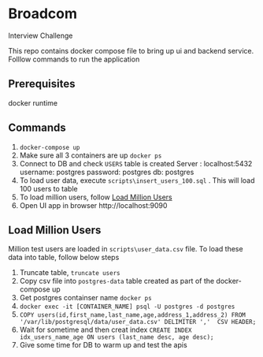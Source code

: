 # Broadcom
Interview Challenge

This repo contains docker compose file to bring up ui and backend service.
Folllow commands to run the application

## Prerequisites
docker runtime

## Commands
1. `docker-compose up`
2. Make sure all 3 containers are up `docker ps`
3. Connect to DB and check `USERS` table is created
    Server : localhost:5432
    username: postgres
    password: postgres
    db: postgres
4. To load user data, execute `scripts\insert_users_100.sql` . This will load 100 users to table
5. To load million users, follow [Load Million Users](#load-million-users)
6. Open UI app in browser http://localhost:9090


## Load Million Users
Million test users are loaded in `scripts\user_data.csv` file. To load these data into table, follow below steps
1. Truncate table, `truncate users`
2. Copy csv file into `postgres-data` table created as part of the docker-compose up
2. Get postgres containser name `docker ps`
3. `docker exec -it [CONTAINER_NAME] psql -U postgres -d postgres` 
4. `COPY users(id,first_name,last_name,age,address_1,address_2) FROM '/var/lib/postgresql/data/user_data.csv' DELIMITER ','  CSV HEADER;`
5. Wait for sometime and then creat index `CREATE INDEX idx_users_name_age ON users (last_name desc, age desc);`
6. Give some time for DB to warm up and test the apis